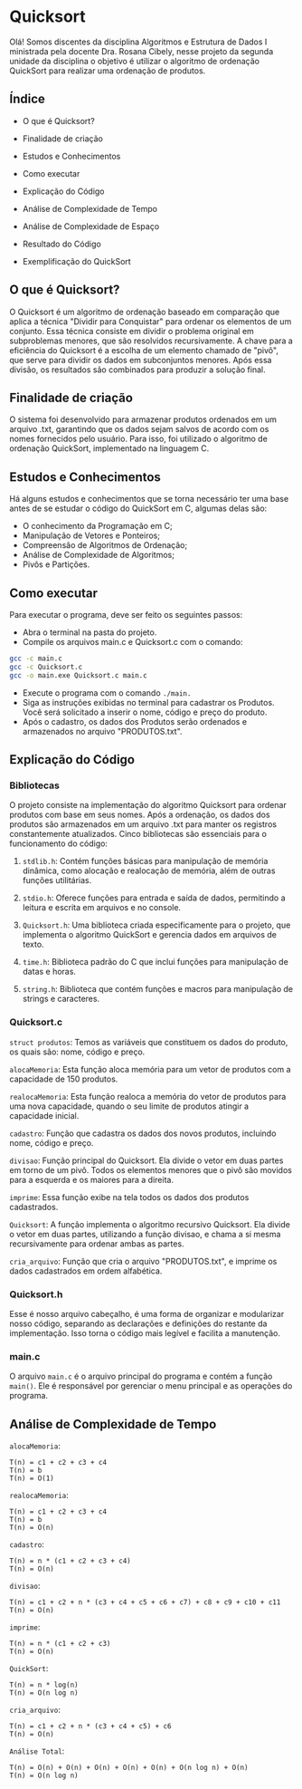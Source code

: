 # Quicksort 

Olá!
Somos discentes da disciplina Algoritmos e Estrutura de Dados I ministrada pela docente Dra. Rosana Cibely, nesse projeto da segunda unidade da disciplina o objetivo é utilizar o algoritmo de ordenação QuickSort para realizar uma ordenação de produtos.

## Índice
- O que é Quicksort?

- Finalidade de criação

- Estudos e Conhecimentos

- Como executar

- Explicação do Código

- Análise de Complexidade de Tempo

- Análise de Complexidade de Espaço

- Resultado do Código

- Exemplificação do QuickSort

## O que é Quicksort?

O Quicksort é um algoritmo de ordenação baseado em comparação que aplica a técnica "Dividir para Conquistar" para ordenar os elementos de um conjunto. Essa técnica consiste em dividir o problema original em subproblemas menores, que são resolvidos recursivamente. A chave para a eficiência do Quicksort é a escolha de um elemento chamado de "pivô", que serve para dividir os dados em subconjuntos menores. Após essa divisão, os resultados são combinados para produzir a solução final.

## Finalidade de criação

O sistema foi desenvolvido para armazenar produtos ordenados em um arquivo .txt, garantindo que os dados sejam salvos de acordo com os nomes fornecidos pelo usuário. Para isso, foi utilizado o algoritmo de ordenação QuickSort, implementado na linguagem C.

## Estudos e Conhecimentos

Há alguns estudos e conhecimentos que se torna necessário ter uma base antes de se estudar o código do QuickSort em C, algumas delas são:
- O conhecimento da Programação em C;
- Manipulação de Vetores e Ponteiros;
- Compreensão de Algoritmos de Ordenação;
- Análise de Complexidade de Algoritmos;
- Pivôs e Partições.

## Como executar

Para executar o programa, deve ser feito os seguintes passos:
- Abra o terminal na pasta do projeto.
- Compile os arquivos main.c e Quicksort.c com o comando:

``` bash
gcc -c main.c
gcc -c Quicksort.c
gcc -o main.exe Quicksort.c main.c
```  

- Execute o programa com o comando `./main.`
- Siga as instruções exibidas no terminal para cadastrar os Produtos. Você será solicitado a inserir o nome, código e preço do produto.
- Após o cadastro, os dados dos Produtos serão ordenados e armazenados no arquivo "PRODUTOS.txt".

## Explicação do Código

### Bibliotecas

O projeto consiste na implementação do algoritmo Quicksort para ordenar produtos com base em seus nomes. Após a ordenação, os dados dos produtos são armazenados em um arquivo .txt para manter os registros constantemente atualizados. Cinco bibliotecas são essenciais para o funcionamento do código:

1. `stdlib.h`: Contém funções básicas para manipulação de memória dinâmica, como alocação e realocação de memória, além de outras funções utilitárias.

2. `stdio.h`: Oferece funções para entrada e saída de dados, permitindo a leitura e escrita em arquivos e no console.

3. `Quicksort.h`: Uma biblioteca criada especificamente para o projeto, que implementa o algoritmo QuickSort e gerencia dados em arquivos de texto.

4. `time.h`: Biblioteca padrão do C que inclui funções para manipulação de datas e horas.

5. `string.h`: Biblioteca que contém funções e macros para manipulação de strings e caracteres.

### Quicksort.c

`struct produtos`: Temos as variáveis que constituem os dados do produto, os quais são: nome, código e preço.

`alocaMemoria`: Esta função aloca memória para um vetor de produtos com a capacidade de 150 produtos.

`realocaMemoria`: Esta função realoca a memória do vetor de produtos para uma nova capacidade, quando o seu limite de produtos atingir a capacidade inicial.

`cadastro`: Função que cadastra os dados dos novos produtos, incluindo nome, código e preço.

`divisao`: Função principal do Quicksort. Ela divide o vetor em duas partes em torno de um pivô. Todos os elementos menores que o pivô são movidos para a esquerda e os maiores para a direita.

`imprime`: Essa função exibe na tela todos os dados dos produtos cadastrados.

`Quicksort`: A função implementa o algoritmo recursivo Quicksort. Ela divide o vetor em duas partes, utilizando a função divisao, e chama a si mesma recursivamente para ordenar ambas as partes.

`cria_arquivo`: Função que cria o arquivo "PRODUTOS.txt", e imprime os dados cadastrados em ordem alfabética.

### Quicksort.h

Esse é nosso arquivo cabeçalho, é uma forma de organizar e modularizar nosso código, separando as declarações e definições do restante da implementação. Isso torna o código mais legível e facilita a manutenção.

### main.c

O arquivo `main.c` é o arquivo principal do programa e contém a função `main()`. Ele é responsável por gerenciar o menu principal e as operações do programa.

## Análise de Complexidade de Tempo

`alocaMemoria`:
```
T(n) = c1 + c2 + c3 + c4
T(n) = b
T(n) = O(1) 
```
`realocaMemoria`:
```
T(n) = c1 + c2 + c3 + c4
T(n) = b
T(n) = O(n)
```
`cadastro`:
```
T(n) = n * (c1 + c2 + c3 + c4)
T(n) = O(n)
```

`divisao`:
```
T(n) = c1 + c2 + n * (c3 + c4 + c5 + c6 + c7) + c8 + c9 + c10 + c11
T(n) = O(n)
```

`imprime`:
```
T(n) = n * (c1 + c2 + c3)
T(n) = O(n)
```
`QuickSort`:
```
T(n) = n * log(n) 
T(n) = O(n log n) 
```
`cria_arquivo`:
```
T(n) = c1 + c2 + n * (c3 + c4 + c5) + c6
T(n) = O(n) 
```
`Análise Total`:
```
T(n) = O(n) + O(n) + O(n) + O(n) + O(n) + O(n log n) + O(n)
T(n) = O(n log n)
```

